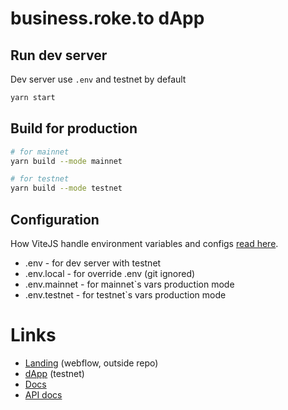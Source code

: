 # business.roke.to dApp

## Run dev server

Dev server use `.env` and testnet by default

```bash
yarn start
```

## Build for production

```bash
# for mainnet
yarn build --mode mainnet

# for testnet
yarn build --mode testnet
```

## Configuration

How ViteJS handle environment variables and configs [read here](https://vitejs.dev/guide/env-and-mode.html).

- .env - for dev server with testnet
- .env.local - for override .env (git ignored)
- .env.mainnet - for mainnet`s vars production mode
- .env.testnet - for testnet`s vars production mode

# Links

- [Landing](https://www.roke.to/) (webflow, outside repo)
- [dApp](test.app-v2.roke.to) (testnet)
- [Docs](https://www.notion.so/kikimora-labs/Roketo-2056455fdcf4452f9e690601cc49d7a4)
- [API docs](/streaming/README.md)
